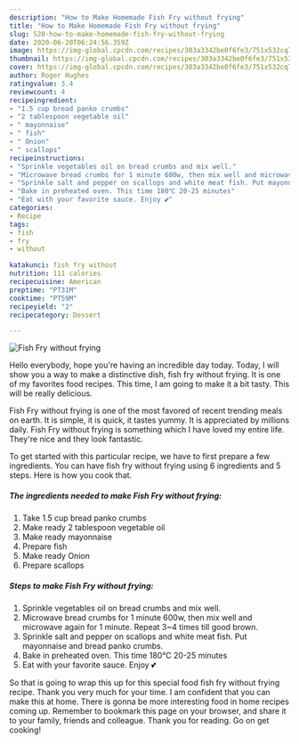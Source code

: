 ```yaml
---
description: "How to Make Homemade Fish Fry without frying"
title: "How to Make Homemade Fish Fry without frying"
slug: 520-how-to-make-homemade-fish-fry-without-frying
date: 2020-06-20T06:24:56.359Z
image: https://img-global.cpcdn.com/recipes/303a3342be0f6fe3/751x532cq70/fish-fry-without-frying-recipe-main-photo.jpg
thumbnail: https://img-global.cpcdn.com/recipes/303a3342be0f6fe3/751x532cq70/fish-fry-without-frying-recipe-main-photo.jpg
cover: https://img-global.cpcdn.com/recipes/303a3342be0f6fe3/751x532cq70/fish-fry-without-frying-recipe-main-photo.jpg
author: Roger Hughes
ratingvalue: 3.4
reviewcount: 4
recipeingredient:
- "1.5 cup bread panko crumbs"
- "2 tablespoon vegetable oil"
- " mayonnaise"
- " fish"
- " Onion"
- " scallops"
recipeinstructions:
- "Sprinkle vegetables oil on bread crumbs and mix well."
- "Microwave bread crumbs for 1 minute 600w, then mix well and microwave again for 1 minute. Repeat 3~4 times till good brown."
- "Sprinkle salt and pepper on scallops and white meat fish. Put mayonnaise and bread panko crumbs."
- "Bake in preheated oven. This time 180℃ 20-25 minutes"
- "Eat with your favorite sauce. Enjoy 💕"
categories:
- Recipe
tags:
- fish
- fry
- without

katakunci: fish fry without 
nutrition: 111 calories
recipecuisine: American
preptime: "PT31M"
cooktime: "PT59M"
recipeyield: "2"
recipecategory: Dessert

---
```



![Fish Fry without frying](https://img-global.cpcdn.com/recipes/303a3342be0f6fe3/751x532cq70/fish-fry-without-frying-recipe-main-photo.jpg)

Hello everybody, hope you're having an incredible day today. Today, I will show you a way to make a distinctive dish, fish fry without frying. It is one of my favorites food recipes. This time, I am going to make it a bit tasty. This will be really delicious.



Fish Fry without frying is one of the most favored of recent trending meals on earth. It is simple, it is quick, it tastes yummy. It is appreciated by millions daily. Fish Fry without frying is something which I have loved my entire life. They're nice and they look fantastic.


To get started with this particular recipe, we have to first prepare a few ingredients. You can have fish fry without frying using 6 ingredients and 5 steps. Here is how you cook that.

<!--inarticleads1-->

##### The ingredients needed to make Fish Fry without frying:

1. Take 1.5 cup bread panko crumbs
1. Make ready 2 tablespoon vegetable oil
1. Make ready  mayonnaise
1. Prepare  fish
1. Make ready  Onion
1. Prepare  scallops




<!--inarticleads2-->

##### Steps to make Fish Fry without frying:

1. Sprinkle vegetables oil on bread crumbs and mix well.
1. Microwave bread crumbs for 1 minute 600w, then mix well and microwave again for 1 minute. Repeat 3~4 times till good brown.
1. Sprinkle salt and pepper on scallops and white meat fish. Put mayonnaise and bread panko crumbs.
1. Bake in preheated oven. This time 180℃ 20-25 minutes
1. Eat with your favorite sauce. Enjoy 💕




So that is going to wrap this up for this special food fish fry without frying recipe. Thank you very much for your time. I am confident that you can make this at home. There is gonna be more interesting food in home recipes coming up. Remember to bookmark this page on your browser, and share it to your family, friends and colleague. Thank you for reading. Go on get cooking!
